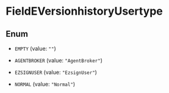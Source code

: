 

# FieldEVersionhistoryUsertype

## Enum


* `EMPTY` (value: `""`)

* `AGENTBROKER` (value: `"AgentBroker"`)

* `EZSIGNUSER` (value: `"EzsignUser"`)

* `NORMAL` (value: `"Normal"`)



